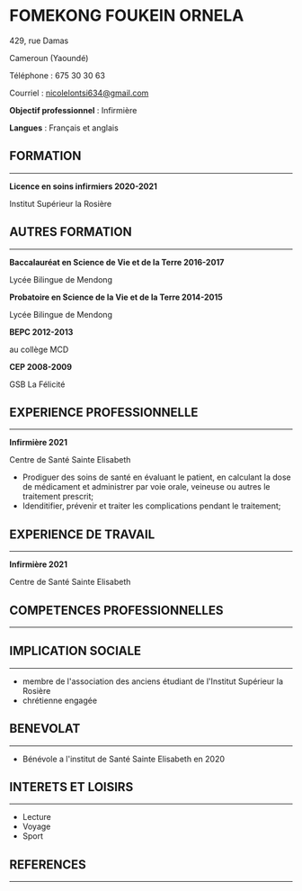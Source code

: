 # FOMEKONG FOUKEIN ORNELA

  429, rue Damas
  
  Cameroun (Yaoundé)
  
  Téléphone : 675 30 30 63
  
  Courriel : nicolelontsi634@gmail.com
  
  **Objectif professionnel** : Infirmière
  
  **Langues** : Français et anglais

## FORMATION
_____________________________________________

**Licence en soins infirmiers     2020-2021**

Institut Supérieur la Rosière

## AUTRES FORMATION
_________________________________________________________________

**Baccalauréat en Science de Vie et de la Terre 2016-2017** 

Lycée Bilingue de Mendong

**Probatoire en Science de la Vie et de la Terre 2014-2015**

Lycée Bilingue de Mendong

**BEPC 2012-2013**

au collège MCD

**CEP 2008-2009** 

GSB La Félicité 

## EXPERIENCE PROFESSIONNELLE
___________________________________________________________________

**Infirmière 2021**

Centre de Santé Sainte Elisabeth

* Prodiguer des soins de santé en évaluant le patient, en calculant la dose de médicament et administrer par voie orale, veineuse ou autres le traitement prescrit;
* Idenditifier, prévenir et traiter les complications pendant le traitement;
 
## EXPERIENCE DE TRAVAIL
__________________________________________________________________

**Infirmière 2021**

Centre de Santé Sainte Elisabeth

## COMPETENCES PROFESSIONNELLES
_________________________________________________________________

## IMPLICATION SOCIALE
_________________________________________________________________

* membre de l'association des anciens étudiant de l'Institut Supérieur la Rosière
* chrétienne engagée 

## BENEVOLAT
_________________________________________________________________

* Bénévole a l'institut de Santé Sainte Elisabeth en 2020

## INTERETS ET LOISIRS
_________________________________________________________________

* Lecture
* Voyage
* Sport

## REFERENCES
_________________________________________________________________

